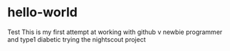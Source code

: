 # hello-world
Test
This is my first attempt at working with github
v newbie programmer and type1 diabetic trying the nightscout project
